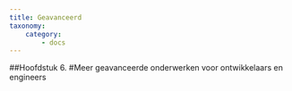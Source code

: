 ```yaml
---
title: Geavanceerd
taxonomy:
    category:
        - docs
---
```


##Hoofdstuk 6.
#Meer geavanceerde onderwerken voor ontwikkelaars en engineers
